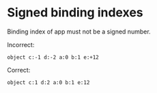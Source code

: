 # Signed binding indexes

Binding index of app must not be a signed number.

Incorrect:

```eo
object c:-1 d:-2 a:0 b:1 e:+12
```

Correct:

```eo
object c:1 d:2 a:0 b:1 e:12
```
